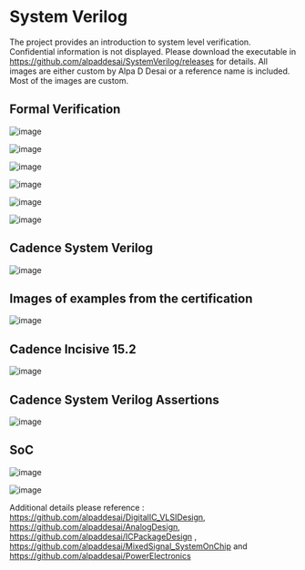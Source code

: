 # System Verilog 

The project provides an introduction to system level verification. Confidential information is not displayed. Please download the executable in https://github.com/alpaddesai/SystemVerilog/releases for details. All images are either custom by Alpa D Desai or a reference name is included. Most of the images are custom. 

## Formal Verification
![image](SVImage.png)

![image](Image2.png)

![image](SystemLevelModeling.png)

![image](FPGAVivadoDesignSuiteImage.png)

![image](HardentStudentCertificate.png)

![image](SystemVerilog.jpg)

## Cadence System Verilog 
![image](SystemVerilogCertificate.jpg)
## Images of examples from the certification
![image](CadenceCertificationLabworkExample.jpg)
## Cadence Incisive 15.2
![image](LabSimulations.png)


## Cadence System Verilog Assertions
![image](SystemVerilogAssertions.png)

## SoC 
![image](SoC_SystemVerilog.jpg)

![image](USCopyrightCertificateofRegistration.png)

Additional details please reference : https://github.com/alpaddesai/DigitalIC_VLSIDesign, https://github.com/alpaddesai/AnalogDesign, https://github.com/alpaddesai/ICPackageDesign , https://github.com/alpaddesai/MixedSignal_SystemOnChip and https://github.com/alpaddesai/PowerElectronics


